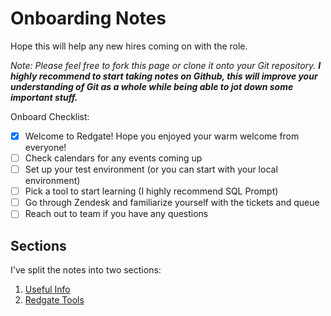 # Onboarding Notes
Hope this will help any new hires coming on with the role.

*Note: Please feel free to fork this page or clone it onto your Git repository. **I highly recommend to start taking notes on Github, this will improve your understanding of Git as a whole while being able to jot down some important stuff.***

Onboard Checklist:
- [x] Welcome to Redgate! Hope you enjoyed your warm welcome from everyone!
- [ ] Check calendars for any events coming up
- [ ] Set up your test environment (or you can start with your local environment)
- [ ] Pick a tool to start learning (I highly recommend SQL Prompt)
- [ ] Go through Zendesk and familiarize yourself with the tickets and queue
- [ ] Reach out to team if you have any questions

## Sections
I've split the notes into two sections:
1. [Useful Info](https://github.com/daviddang-redgate/my-notes/blob/main/UsefulInfo.md#useful-info)
2. [Redgate Tools](https://github.com/daviddang-redgate/my-notes/blob/main/RedgateTools.md)
